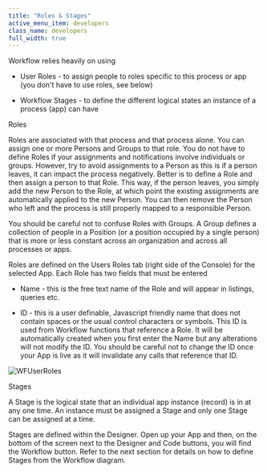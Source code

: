 ```yaml
---
title: "Roles & Stages"
active_menu_item: developers
class_name: developers
full_width: true
---
```



Workflow relies heavily on using

 - User Roles - to assign people to roles specific to this process or app (you don't have to use roles, see below)

 - Workflow Stages - to define the different logical states an instance of a process (app) can have

Roles

Roles are associated with that process and that process alone. You can assign one or more Persons and Groups to that role. You do not have to define Roles if your assignments and notifications involve individuals or groups. However, try to avoid assignments to a Person as this is if a person leaves, it can impact the process negatively. Better is to define a Role and then assign a person to that Role. This way, if the person leaves, you simply add the new Person to the Role, at which point the existing assignments are automatically applied to the new Person. You can then remove the Person who left and the process is still properly mapped to a responsible Person.

You should be careful not to confuse Roles with Groups. A Group defines a collection of people in a Position (or a position occupied by a single person) that is more or less constant across an organization and across all processes or apps.

Roles are defined on the Users Roles tab (right side of the Console) for the selected App. Each Role has two fields that must be entered

 - Name - this is the free text name of the Role and will appear in listings, queries etc.

 - ID - this is a user definable, Javascript friendly name that does not contain spaces or the usual control characters or symbols. This ID is used from Workflow functions that reference a Role. It will be automatically created when you first enter the Name but any alterations will not modify the ID. You should be careful not to change the ID once your App is live as it will invalidate any calls that reference that ID.

![WFUserRoles](/img/docs/wfuserroles.png)

Stages

A Stage is the logical state that an individual app instance (record) is in at any one time. An instance must be assigned a Stage and only one Stage can be assigned at a time.

Stages are defined within the Designer. Open up your App and then, on the bottom of the screen next to the Designer and Code buttons, you will find the Workflow button. Refer to the next section for details on how to define Stages from the Workflow diagram.


